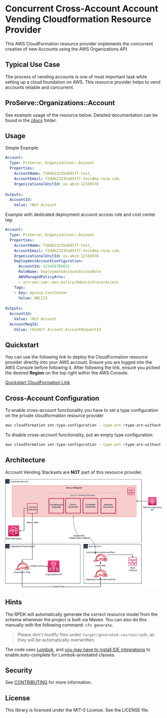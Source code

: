 # Concurrent Cross-Account Account Vending Cloudformation Resource Provider

This AWS CloudFormation resource provider implements the concurrent creation of new Accounts using the AWS Organizations API.

## Typical Use Case

The process of vending accounts is one of most important task while setting up a cloud foundation on AWS.
This resource provider helps to vend accounts reliable and concurrent. 

## ProServe::Organizations::Account

See example usage of the resource below. Detailed documentation can be found in the [/docs](docs) folder.

## Usage

Simple Example:

```yaml
Account:
  Type: ProServe::Organizations::Account
  Properties:
    AccountName: f3ddb23235a8d1ff-test,
    AccountEmail: f3ddb23235a8d1ff-test@my-corp.com,
    OrganizationalUnitId: ou-abcd-12345678

Outputs:
  AccountId:
    Value: !Ref Account
```

Example with dedicated deployment account access role and cost center tag:
```yaml
Account:
  Type: ProServe::Organizations::Account
  Properties:
    AccountName: f3ddb23235a8d1ff-test,
    AccountEmail: f3ddb23235a8d1ff-test@my-corp.com,
    OrganizationalUnitId: ou-abcd-12345678
    DeploymentAccountConfiguration:
      AccountId: 123456789012
      RoleName: DeploymentAccountAccessRole
      AWSManagedPolicyArns:
      - arn:aws:iam::aws:policy/AdministratorAccess
    Tags:
    - Key: mycorp:CostCenter
      Value: ABC123

Outputs:
  AccountId:
    Value: !Ref Account
  AccountReqId:
    Value: !GetAtt Account.AccountRequestId
```


## Quickstart

You can use the following link to deploy the CloudFormation resource provider directly into your AWS account. Ensure you are logged into the AWS Console before following it.
After following the link, ensure you picked the desired **Region** on the top right within the AWS Console.

[Quickstart CloudFormation Link](https://console.aws.amazon.com/cloudformation/home?region=eu-west-1#/stacks/new?templateURL=https:%2F%2Fs3.amazonaws.com%2Faws-enterprise-jumpstart%2Faws-organizations-account-resource%2Fcfn-provider-registration.yaml)

## Cross-Account Configuration

To enable cross-account functionality you have to set a type configuration on the private cloudformation resource provider
```bash
aws cloudformation set-type-configuration --type-arn <type-arn-without-version> --configuration-alias standard --configuration "{\"RoleArn\":\"<aws-iam-role-arn>\"}"
```
To disable cross-account functionality, put an empty type configuration:
```bash
aws cloudformation set-type-configuration --type-arn <type-arn-without-version> --configuration-alias standard --configuration "{}"
```

## Architecture

Account Vending Stacksets are **NOT** part of this resource provider.

![technical-diagram](doc_assets/account-vending.png)

## Hints

The RPDK will automatically generate the correct resource model from the schema whenever the project is built via Maven. You can also do this manually with the following command: `cfn generate`.

> Please don't modify files under `target/generated-sources/rpdk`, as they will be automatically overwritten.

The code uses [Lombok](https://projectlombok.org/), and [you may have to install IDE integrations](https://projectlombok.org/setup/overview) to enable auto-complete for Lombok-annotated classes.

## Security

See [CONTRIBUTING](CONTRIBUTING.md#security-issue-notifications) for more information.

## License

This library is licensed under the MIT-0 License. See the LICENSE file.
